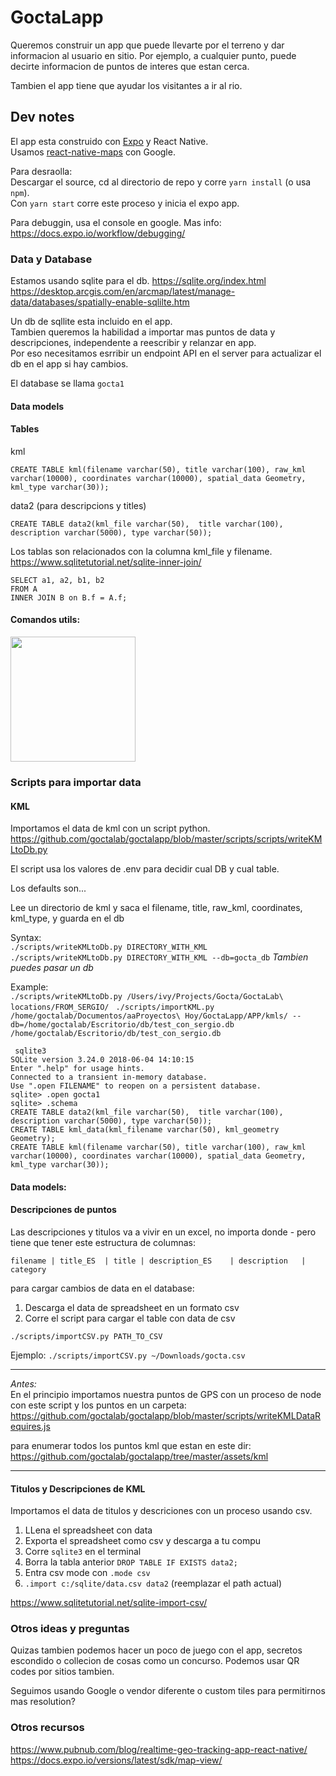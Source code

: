 # GoctaLapp

Queremos construir un app que puede llevarte por
el terreno y dar informacion al usuario en sitio.
Por ejemplo, a cualquier punto, puede decirte informacion de puntos de interes que estan cerca.

Tambien el app tiene que ayudar los visitantes a ir al rio.

## Dev notes

El app esta construido con [Expo](https://docs.expo.io/) y React Native.  
Usamos [react-native-maps](https://github.com/react-native-community/react-native-maps) con Google.  

Para desraolla:  
Descargar el source, cd al directorio de repo y corre `yarn install` (o usa `npm`).  
Con `yarn start` corre este proceso y inicia el expo app.

Para debuggin, usa el console en google. Mas info: https://docs.expo.io/workflow/debugging/


### Data y Database

Estamos usando sqlite para el db.
https://sqlite.org/index.html
https://desktop.arcgis.com/en/arcmap/latest/manage-data/databases/spatially-enable-sqlilte.htm

Un db de sqllite esta incluido en el app.  
Tambien queremos la habilidad a importar mas puntos de data y descripciones, independente a reescribir y relanzar en app.  
Por eso necesitamos esrribir un endpoint API en el server para actualizar el db en el app si hay cambios.


El database se llama `gocta1`

#### Data models

#### Tables

kml
```
CREATE TABLE kml(filename varchar(50), title varchar(100), raw_kml varchar(10000), coordinates varchar(10000), spatial_data Geometry, kml_type varchar(30));
```

data2 (para descripcions y titles)
```
CREATE TABLE data2(kml_file varchar(50),  title varchar(100), description varchar(5000), type varchar(50));
```

Los tablas son relacionados con la columna kml_file y filename.  
https://www.sqlitetutorial.net/sqlite-inner-join/

```
SELECT a1, a2, b1, b2
FROM A
INNER JOIN B on B.f = A.f;
```

#### Comandos utils:

<img src="https://user-images.githubusercontent.com/92090/90290981-7af15480-de44-11ea-80a5-22e713e7f7ac.jpeg" width="200" />

### Scripts para importar data

#### KML

Importamos el data de kml con un script python.   
https://github.com/goctalab/goctalapp/blob/master/scripts/scripts/writeKMLtoDb.py

El script usa los valores de .env para decidir cual DB y cual table.

Los defaults son...

Lee un directorio de kml y saca el filename, title, raw_kml, coordinates, kml_type, y guarda en el db

Syntax:  
`./scripts/writeKMLtoDb.py DIRECTORY_WITH_KML`  
`./scripts/writeKMLtoDb.py DIRECTORY_WITH_KML --db=gocta_db` _Tambien puedes pasar un db_  

Example:  
`./scripts/writeKMLtoDb.py /Users/ivy/Projects/Gocta/GoctaLab\ locations/FROM_SERGIO/ `
`./scripts/importKML.py /home/goctalab/Documentos/aaProyectos\ Hoy/GoctaLapp/APP/kmls/ --db=/home/goctalab/Escritorio/db/test_con_sergio.db
/home/goctalab/Escritorio/db/test_con_sergio.db`


```
 sqlite3
SQLite version 3.24.0 2018-06-04 14:10:15
Enter ".help" for usage hints.
Connected to a transient in-memory database.
Use ".open FILENAME" to reopen on a persistent database.
sqlite> .open gocta1
sqlite> .schema
CREATE TABLE data2(kml_file varchar(50),  title varchar(100), description varchar(5000), type varchar(50));
CREATE TABLE kml_data(kml_filename varchar(50), kml_geometry Geometry);
CREATE TABLE kml(filename varchar(50), title varchar(100), raw_kml varchar(10000), coordinates varchar(10000), spatial_data Geometry, kml_type varchar(30));
```

#### Data models:
#### Descripciones de puntos

Las descripciones y titulos va a vivir en un excel, no importa donde -
pero tiene que tener este estructura de columnas:  

```filename	| title_ES	| title	| description_ES	| description	| category``` 

para cargar cambios de data en el database:  

1. Descarga el data de spreadsheet en un formato csv
1. Corre el script para cargar el table con data de csv


`./scripts/importCSV.py PATH_TO_CSV`  

Ejemplo: 
`./scripts/importCSV.py ~/Downloads/gocta.csv `
___

_Antes:_  
En el principio importamos nuestra puntos de GPS con un proceso de node con este script y los puntos en un carpeta:  
https://github.com/goctalab/goctalapp/blob/master/scripts/writeKMLDataRequires.js 

para enumerar todos los puntos kml que estan en este dir:  
https://github.com/goctalab/goctalapp/tree/master/assets/kml  

---

#### Titulos y Descripciones de KML

Importamos el data de titulos y descriciones con un proceso usando csv.

1. LLena el spreadsheet con data
1. Exporta el spreadsheet como csv y descarga a tu compu
1. Corre `sqlite3` en el terminal
1. Borra la tabla anterior ```DROP TABLE IF EXISTS data2;```
1. Entra csv mode con `.mode csv`
1. `.import c:/sqlite/data.csv data2` (reemplazar el path actual)

https://www.sqlitetutorial.net/sqlite-import-csv/


### Otros ideas y preguntas

Quizas tambien podemos hacer un poco de juego con el app, secretos escondido o collecion de cosas como un concurso.
Podemos usar QR codes por sitios tambien.

Seguimos usando Google o vendor diferente o custom tiles para permitirnos mas resolution?  

### Otros recursos
https://www.pubnub.com/blog/realtime-geo-tracking-app-react-native/
https://docs.expo.io/versions/latest/sdk/map-view/

 


